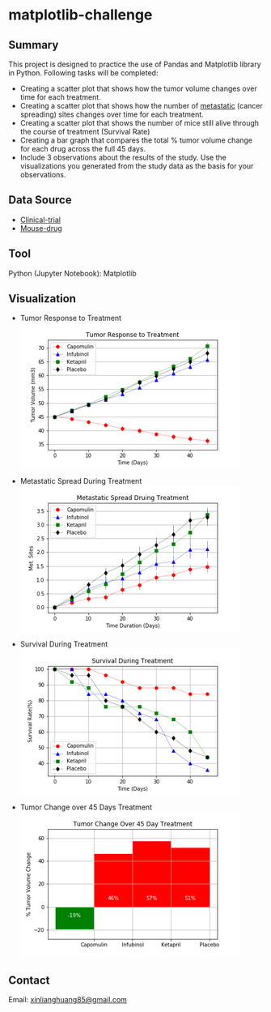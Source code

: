 # matplotlib-challenge
## Summary ##
This project is designed to practice the use of Pandas and Matplotlib library in Python. Following tasks will be completed:
* Creating a scatter plot that shows how the tumor volume changes over time for each treatment.
* Creating a scatter plot that shows how the number of [metastatic](https://en.wikipedia.org/wiki/Metastasis) (cancer spreading) sites changes over time for each treatment.
* Creating a scatter plot that shows the number of mice still alive through the course of treatment (Survival Rate)
* Creating a bar graph that compares the total % tumor volume change for each drug across the full 45 days.
* Include 3 observations about the results of the study. Use the visualizations you generated from the study data as the basis for your observations.
## Data Source ##
* [Clinical-trial](data/clinicaltrial_data.csv)
* [Mouse-drug](data/mouse_drug_data.csv)
## Tool ##
Python (Jupyter Notebook): Matplotlib
## Visualization ##
* Tumor Response to Treatment<br>
<img src="Pymaceuticals/Images/treatment.png"><br>

* Metastatic Spread During Treatment<br>
<img src="Pymaceuticals/Images/spread.png"><br>

* Survival During Treatment<br>
<img src="Pymaceuticals/Images/survival.png"><br>

* Tumor Change over 45 Days Treatment<br>
<img src="Pymaceuticals/Images/change.png"><br>


## Contact ##
Email: xinlianghuang85@gmail.com